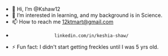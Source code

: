 - 👋 Hi, I’m @Kshaw12
- 👀 I’m interested in learning, and my background is in Science.
- 📫 How to reach me 12ktmart@gmail.com
-                     linkedin.com/in/keshia-shaw/
- ⚡ Fun fact: I didn't start getting freckles until I was 5 yrs old.

<!---
Kshaw12/Kshaw12 is a ✨ special ✨ repository because its `README.md` (this file) appears on your GitHub profile.
You can click the Preview link to take a look at your changes.
--->
